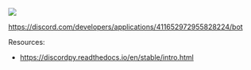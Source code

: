 ![](https://cdn.discordapp.com/avatars/411652972955828224/335a79c8f4f37936618110ae535eb2b6.png?size=256)

https://discord.com/developers/applications/411652972955828224/bot

Resources:
- https://discordpy.readthedocs.io/en/stable/intro.html
